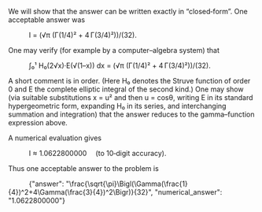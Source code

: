 We will show that the answer can be written exactly in “closed‐form”. One acceptable answer was

   I = (√π (Γ(1/4)² + 4 Γ(3/4)²))/(32).

One may verify (for example by a computer–algebra system) that

   ∫₀¹ H₀(2√x)·E(√(1–x)) dx = (√π (Γ(1/4)² + 4 Γ(3/4)²))/(32).

A short comment is in order. (Here H₀ denotes the Struve function of order 0 and E the complete elliptic integral of the second kind.) One may show (via suitable substitutions x = u² and then u = cosθ, writing E in its standard hypergeometric form, expanding H₀ in its series, and interchanging summation and integration) that the answer reduces to the gamma–function expression above.

A numerical evaluation gives

   I ≈ 1.0622800000  (to 10‐digit accuracy).

Thus one acceptable answer to the problem is

   {"answer": "\\frac{\\sqrt{\\pi}\\Bigl(\\Gamma(\\frac{1}{4})^2+4\\Gamma(\\frac{3}{4})^2\\Bigr)}{32}", "numerical_answer": "1.0622800000"}